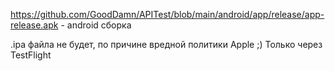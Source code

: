 https://github.com/GoodDamn/APITest/blob/main/android/app/release/app-release.apk - android сборка

.ipa файла не будет, по причине вредной политики Apple ;)
Только через TestFlight

